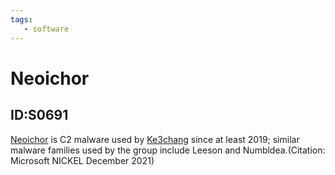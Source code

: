 ```yaml
---
tags:
   - software
---
```

# Neoichor
## ID:S0691
[Neoichor](/mitre/software/S0691) is C2 malware used by [Ke3chang](/mitre/groups/G0004) since at least 2019; similar malware families used by the group include Leeson and Numbldea.(Citation: Microsoft NICKEL December 2021)
